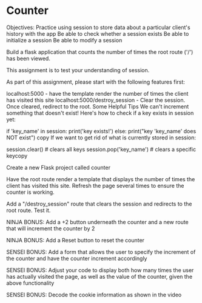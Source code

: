 # Counter

Objectives:
Practice using session to store data about a particular client's history with the app
Be able to check whether a session exists
Be able to initialize a session
Be able to modify a session



Build a flask application that counts the number of times the root route ('/') has been viewed. 

This assignment is to test your understanding of session.



As part of this assignment, please start with the following features first:

localhost:5000 - have the template render the number of times the client has visited this site
localhost:5000/destroy_session - Clear the session. Once cleared, redirect to the root.
Some Helpful Tips
We can't increment something that doesn't exist! Here's how to check if a key exists in session yet:

if 'key_name' in session:
    print('key exists!')
else:
    print("key 'key_name' does NOT exist")
copy
If we want to get rid of what is currently stored in session:

session.clear()		# clears all keys
session.pop('key_name')		# clears a specific keycopy

Create a new Flask project called counter

Have the root route render a template that displays the number of times the client has visited this site. Refresh the page several times to ensure the counter is working.

Add a "/destroy_session" route that clears the session and redirects to the root route. Test it.

NINJA BONUS: Add a +2 button underneath the counter and a new route that will increment the counter by 2

NINJA BONUS: Add a Reset button to reset the counter

SENSEI BONUS: Add a form that allows the user to specify the increment of the counter and have the counter increment accordingly

SENSEI BONUS: Adjust your code to display both how many times the user has actually visited the page, as well as the value of the counter, given the above functionality

SENSEI BONUS: Decode the cookie information as shown in the video
